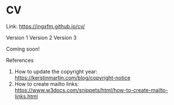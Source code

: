 # CV
Link: https://ingxfm.github.io/cv/

Version 1
Version 2
Version 3

Coming soon!


References

1. How to update the copyright year: https://kerstinmartin.com/blog/copyright-notice
2. How to create mailto links: https://www.w3docs.com/snippets/html/how-to-create-mailto-links.html
